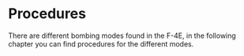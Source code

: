 # Procedures

There are different bombing modes found in the F-4E, in the following chapter you can find
procedures for the different modes.
